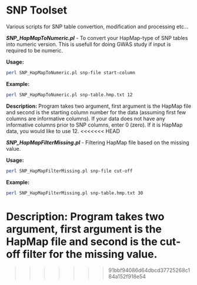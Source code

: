 # SNP Toolset
Various scripts for SNP table convertion, modification and processing etc...

***SNP_HapMapToNumeric.pl*** - To convert your HapMap-type of SNP tables into numeric version. This is usefull for doing GWAS study if input is required to be numeric.

**Usage:**
```sh
perl SNP_HapMapToNumeric.pl snp-file start-column  
```

**Example:**
```sh
perl SNP_HapMapToNumeric.pl snp-table.hmp.txt 12  
```

**Description:**
Program takes two argument, first argument is the HapMap file and second is the starting column number for the data (assuming first few columns are informative columns). If your data does not have any informative columns prior to SNP columns, enter 0 (zero). If it is HapMap data, you would like to use 12. 
<<<<<<< HEAD

***SNP_HapMapFilterMissing.pl*** - Filtering HapMap file based on the missing value. 

**Usage:**
```sh
perl SNP_HapMapFilterMissing.pl snp-file cut-off  
```

**Example:**
```sh
perl SNP_HapMapFilterMissing.pl snp-table.hmp.txt 30  
```

**Description:**
Program takes two argument, first argument is the HapMap file and second is the cut-off filter for the missing value. 
=======
>>>>>>> 91bbf94086d64dbcd37725268c184a152f918e54
